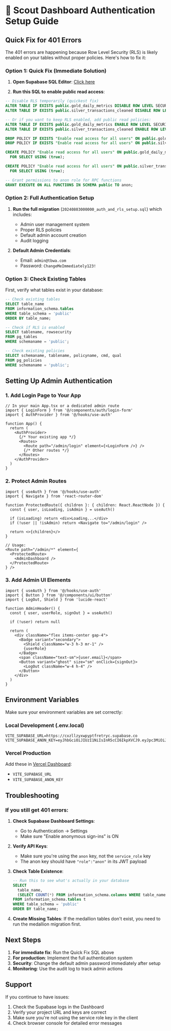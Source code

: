 # 🔐 Scout Dashboard Authentication Setup Guide

## Quick Fix for 401 Errors

The 401 errors are happening because Row Level Security (RLS) is likely enabled on your tables without proper policies. Here's how to fix it:

### Option 1: Quick Fix (Immediate Solution)

1. **Open Supabase SQL Editor**: [Click here](https://supabase.com/dashboard/project/cxzllzyxwpyptfretryc/sql/new)

2. **Run this SQL to enable public read access**:
```sql
-- Disable RLS temporarily (quickest fix)
ALTER TABLE IF EXISTS public.gold_daily_metrics DISABLE ROW LEVEL SECURITY;
ALTER TABLE IF EXISTS public.silver_transactions_cleaned DISABLE ROW LEVEL SECURITY;

-- Or if you want to keep RLS enabled, add public read policies:
ALTER TABLE IF EXISTS public.gold_daily_metrics ENABLE ROW LEVEL SECURITY;
ALTER TABLE IF EXISTS public.silver_transactions_cleaned ENABLE ROW LEVEL SECURITY;

DROP POLICY IF EXISTS "Enable read access for all users" ON public.gold_daily_metrics;
DROP POLICY IF EXISTS "Enable read access for all users" ON public.silver_transactions_cleaned;

CREATE POLICY "Enable read access for all users" ON public.gold_daily_metrics
  FOR SELECT USING (true);

CREATE POLICY "Enable read access for all users" ON public.silver_transactions_cleaned
  FOR SELECT USING (true);

-- Grant permissions to anon role for RPC functions
GRANT EXECUTE ON ALL FUNCTIONS IN SCHEMA public TO anon;
```

### Option 2: Full Authentication Setup

1. **Run the full migration** (`20240803000000_auth_and_rls_setup.sql`) which includes:
   - Admin user management system
   - Proper RLS policies
   - Default admin account creation
   - Audit logging

2. **Default Admin Credentials**:
   - Email: `admin@tbwa.com`
   - Password: `ChangeMeImmediately123!`

### Option 3: Check Existing Tables

First, verify what tables exist in your database:

```sql
-- Check existing tables
SELECT table_name 
FROM information_schema.tables 
WHERE table_schema = 'public' 
ORDER BY table_name;

-- Check if RLS is enabled
SELECT tablename, rowsecurity 
FROM pg_tables 
WHERE schemaname = 'public';

-- Check existing policies
SELECT schemaname, tablename, policyname, cmd, qual 
FROM pg_policies 
WHERE schemaname = 'public';
```

## Setting Up Admin Authentication

### 1. Add Login Page to Your App

```tsx
// In your main App.tsx or a dedicated admin route
import { LoginForm } from '@/components/auth/login-form'
import { AuthProvider } from '@/hooks/use-auth'

function App() {
  return (
    <AuthProvider>
      {/* Your existing app */}
      <Routes>
        <Route path="/admin/login" element={<LoginForm />} />
        {/* Other routes */}
      </Routes>
    </AuthProvider>
  )
}
```

### 2. Protect Admin Routes

```tsx
import { useAuth } from '@/hooks/use-auth'
import { Navigate } from 'react-router-dom'

function ProtectedRoute({ children }: { children: React.ReactNode }) {
  const { user, isLoading, isAdmin } = useAuth()
  
  if (isLoading) return <div>Loading...</div>
  if (!user || !isAdmin) return <Navigate to="/admin/login" />
  
  return <>{children}</>
}

// Usage:
<Route path="/admin/*" element={
  <ProtectedRoute>
    <AdminDashboard />
  </ProtectedRoute>
} />
```

### 3. Add Admin UI Elements

```tsx
import { useAuth } from '@/hooks/use-auth'
import { Button } from '@/components/ui/button'
import { LogOut, Shield } from 'lucide-react'

function AdminHeader() {
  const { user, userRole, signOut } = useAuth()
  
  if (!user) return null
  
  return (
    <div className="flex items-center gap-4">
      <Badge variant="secondary">
        <Shield className="w-3 h-3 mr-1" />
        {userRole}
      </Badge>
      <span className="text-sm">{user.email}</span>
      <Button variant="ghost" size="sm" onClick={signOut}>
        <LogOut className="w-4 h-4" />
      </Button>
    </div>
  )
}
```

## Environment Variables

Make sure your environment variables are set correctly:

### Local Development (.env.local)
```env
VITE_SUPABASE_URL=https://cxzllzyxwpyptfretryc.supabase.co
VITE_SUPABASE_ANON_KEY=eyJhbGciOiJIUzI1NiIsInR5cCI6IkpXVCJ9.eyJpc3MiOiJzdXBhYmFzZSIsInJlZiI6ImN4emxsenlod3B5cHRmcmV0cnljIiwicm9sZSI6ImFub24iLCJpYXQiOjE3NTI2OTYzNjUsImV4cCI6MjA2ODI3MjM2NX0.cBREqVnVaXzTOJ2YfmJqUeB0I4_l1mdffNaEqDtKUe0
```

### Vercel Production
Add these in [Vercel Dashboard](https://vercel.com/scout-db/geographic-dashboard/settings/environment-variables):
- `VITE_SUPABASE_URL`
- `VITE_SUPABASE_ANON_KEY`

## Troubleshooting

### If you still get 401 errors:

1. **Check Supabase Dashboard Settings**:
   - Go to Authentication → Settings
   - Make sure "Enable anonymous sign-ins" is ON

2. **Verify API Keys**:
   - Make sure you're using the `anon` key, not the `service_role` key
   - The anon key should have `"role":"anon"` in its JWT payload

3. **Check Table Existence**:
   ```sql
   -- Run this to see what's actually in your database
   SELECT 
     table_name,
     (SELECT COUNT(*) FROM information_schema.columns WHERE table_name = t.table_name) as column_count
   FROM information_schema.tables t
   WHERE table_schema = 'public'
   ORDER BY table_name;
   ```

4. **Create Missing Tables**:
   If the medallion tables don't exist, you need to run the medallion migration first.

## Next Steps

1. **For immediate fix**: Run the Quick Fix SQL above
2. **For production**: Implement the full authentication system
3. **Security**: Change the default admin password immediately after setup
4. **Monitoring**: Use the audit log to track admin actions

## Support

If you continue to have issues:
1. Check the Supabase logs in the Dashboard
2. Verify your project URL and keys are correct
3. Make sure you're not using the service role key in the client
4. Check browser console for detailed error messages